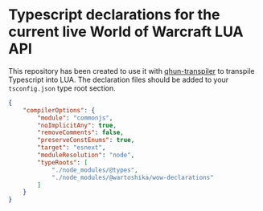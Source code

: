 # Typescript declarations for the current live World of Warcraft LUA API

This repository has been created to use it with [qhun-transpiler](https://github.com/wartoshika/qhun-transpiler) to transpile Typescript into LUA. The declaration files should be added to your `tsconfig.json` type root section.

```json
{
    "compilerOptions": {
        "module": "commonjs",
        "noImplicitAny": true,
        "removeComments": false,
        "preserveConstEnums": true,
        "target": "esnext",
        "moduleResolution": "node",
        "typeRoots": [
            "./node_modules/@types",
            "./node_modules/@wartoshika/wow-declarations"
        ]
    }
}
```